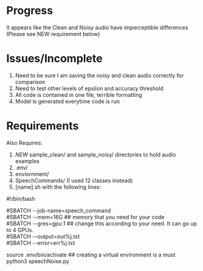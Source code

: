 # Progress  
It appears like the Clean and Noisy audio have imperceptible differences (Please see NEW requirement below)  

# Issues/Incomplete  
1) Need to be sure I am saving the noisy and clean audio correctly for comparison
2) Need to test other levels of epsilon and accuracy threshold
3) All code is contained in one file, terrible formatting
4) Model is generated everytime code is run



# Requirements
Also Requires:

1) *NEW* sample_clean/ and sample_noisy/ directories to hold audio examples
2) .env/
3) enviornment/
4) SpeechCommands/ (I used 12 classes instead)
5) [name].sh with the following lines:

#!/bin/bash  
 
#SBATCH --job-name=speech_command  
#SBATCH --mem=16G ## memory that you need for your code  
#SBATCH --gres=gpu:1 ## change this according to your need. It can go up to 4 GPUs.  
#SBATCH --output=out%j.txt  
#SBATCH --error=err%j.txt  
 
source .env/bin/activate ## creating a virtual environment is a must  
python3 speechNoise.py
